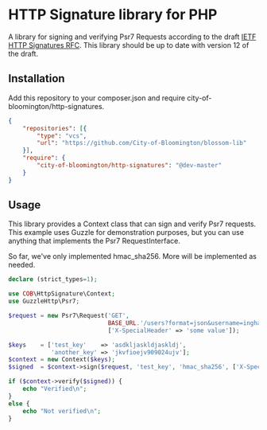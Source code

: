 # HTTP Signature library for PHP

A library for signing and verifying Psr7 Requests according to the draft
[IETF HTTP Signatures RFC](https://tools.ietf.org/html/draft-cavage-http-signatures).
This library should be up to date with version 12 of the draft.

## Installation
Add this repository to your composer.json and require city-of-bloomington/http-signatures.

```json
{
    "repositories": [{
        "type": "vcs",
        "url": "https://github.com/City-of-Bloomington/blossom-lib"
    }],
    "require": {
        "city-of-bloomington/http-signatures": "@dev-master"
    }
}
```

## Usage
This library provides a Context class that can sign and verify Psr7 requests.
This example uses Guzzle for demonstration purposes, but you can use anything
that implements the Psr7 RequestInterface.

So far, we've only implemented hmac_sha256.  More will be implemented as needed.

```php
declare (strict_types=1);

use COB\HttpSignature\Context;
use GuzzleHttp\Psr7;

$request = new Psr7\Request('GET',
                            BASE_URL.'/users?format=json&username=inghamn',
                            ['X-SpecialHeader' => 'some value']);

$keys    = ['test_key'    => 'asdkljaskldjaskldj',
            'another_key' => 'jkvfioejv909024ujv'];
$context = new Context($keys);
$signed  = $context->sign($request, 'test_key', 'hmac_sha256', ['X-SpecialHeader']);

if ($context->verify($signed)) {
    echo "Verified\n";
}
else {
    echo "Not verified\n";
}

```

